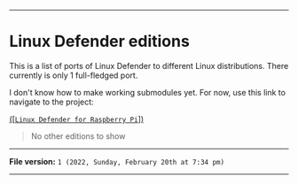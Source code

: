 
***

# Linux Defender editions

This is a list of ports of Linux Defender to different Linux distributions. There currently is only 1 full-fledged port.

I don't know how to make working submodules yet. For now, use this link to navigate to the project:

[([`Linux Defender for Raspberry Pi`])](https://github.com/seanpm2001/Linux_Defender_For_Raspberry_Pi/)

> No other editions to show

***

**File version:** `1 (2022, Sunday, February 20th at 7:34 pm)`

***
